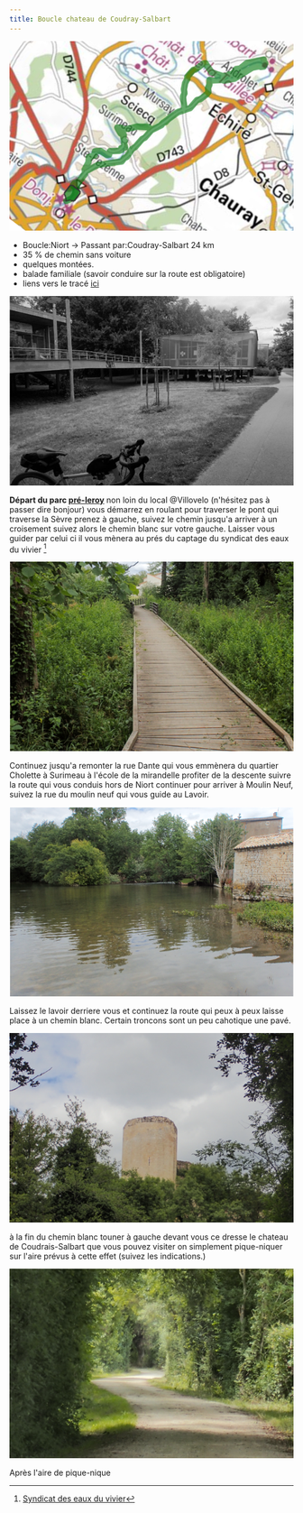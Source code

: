 ```yaml
---
title: Boucle chateau de Coudray-Salbart
---
```


![carte_balade_01](./images/balade_02_carte.png)

- Boucle:Niort -> Passant par:Coudray-Salbart 24 km
- 35 % de chemin sans voiture
- quelques montées.
- balade familiale (savoir conduire sur la route est obligatoire)
- liens vers le tracé [ici](./gpx/balade_02.gpx)

![pre-leroy](./images/balade_02_pre-leroy.png)

**Départ du parc [pré-leroy](https://www.vivre-a-niort.com/fr/cadre-de-vie/environnement/parcs-et-jardins/parc-de-pre-leroy/index.html)** non loin du local @Villovelo (n'hésitez pas à passer dire bonjour) vous démarrez en roulant pour traverser le pont qui traverse la Sèvre prenez à gauche, suivez le chemin jusqu'a arriver à un croisement suivez alors le chemin blanc sur votre gauche. Laisser vous guider par celui ci il vous mènera au prés du captage du syndicat des eaux du vivier [^1]

![syndcat](./images/balade_02_syndicat.png)

Continuez jusqu'a remonter la rue Dante qui vous emmènera du quartier Cholette à Surimeau à l'école de la mirandelle profiter de la descente
suivre la route qui vous conduis hors de Niort continuer pour arriver à Moulin Neuf, suivez la rue du moulin neuf qui vous guide au Lavoir.

![lavoir](./images/balade_02_lavoir.png)

Laissez le lavoir derriere vous et continuez la route qui peux à peux laisse place à un chemin blanc. Certain troncons sont un peu cahotique une pavé.

![chateau](./images/balade_02_coudray.png)

à la fin du chemin blanc touner à gauche devant vous ce dresse le chateau de Coudrais-Salbart que vous pouvez visiter on simplement pique-niquer sur l'aire prévus à cette effet (suivez les indications.)

![retour](./images/balade_02_route.png)

Après l'aire de pique-nique

[^1]: [Syndicat des eaux du vivier](http://www.eaux-du-vivier.fr/fr/dou-vient-votre-eau/ressources/captages-principaux/index.html)
